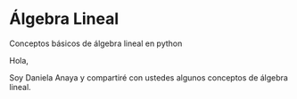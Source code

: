 # Álgebra Lineal
Conceptos básicos de álgebra lineal en python

Hola,

Soy Daniela Anaya y compartiré con ustedes algunos conceptos de álgebra lineal.
